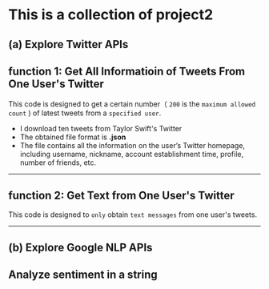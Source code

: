 This is a collection of project2  
===============================
(a) Explore Twitter APIs  
--------------------------------
## function 1: Get All Informatioin of Tweets From One User's Twitter  
This code is designed to get a certain number（ `200` is the `maximum allowed count` ) of latest tweets from a `specified user`.  
* I download ten tweets from Taylor Swift's Twitter  
* The obtained file format is **.json**  
* The file contains all the information on the user’s Twitter homepage, including username, nickname, account establishment time, profile, number of friends, etc.  
--------------------
## function 2: Get Text from One User's Twitter  
This code is designed to `only` obtain `text messages` from one user's tweets.  

--------------------
(b) Explore Google NLP APIs  
------------------------------
## Analyze sentiment in a string  
